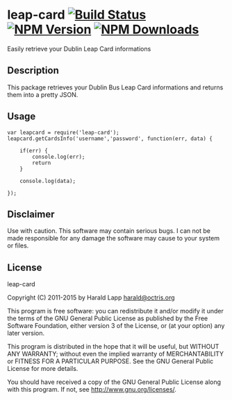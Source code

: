 # leap-card  [![Build Status](https://travis-ci.org/tabman83/leap-card.svg?branch=master)](https://travis-ci.org/tabman83/leap-card) [![NPM Version](https://img.shields.io/npm/v/leap-card.svg)](https://www.npmjs.com/package/leap-card) [![NPM Downloads](https://img.shields.io/npm/dm/leap-card.svg)](https://www.npmjs.com/package/leap-card)

Easily retrieve your Dublin Leap Card informations

## Description

This package retrieves your Dublin Bus Leap Card informations and returns them into a pretty JSON.

## Usage

```
var leapcard = require('leap-card');
leapcard.getCardsInfo('username','password', function(err, data) {

    if(err) {
        console.log(err);
        return
    }

    console.log(data);

});
```

## Disclaimer

Use with caution. This software may contain serious bugs. I can not be made responsible for
any damage the software may cause to your system or files.

## License

leap-card

Copyright (C) 2011-2015 by Harald Lapp <harald@octris.org>

This program is free software: you can redistribute it and/or modify it under the terms of the GNU General Public License as published by the Free Software Foundation, either version 3 of the License, or (at your option) any later version.

This program is distributed in the hope that it will be useful, but WITHOUT ANY WARRANTY; without even the implied warranty of MERCHANTABILITY or FITNESS FOR A PARTICULAR PURPOSE. See the GNU General Public License for more details.

You should have received a copy of the GNU General Public License along with this program. If not, see <http://www.gnu.org/licenses/>.
